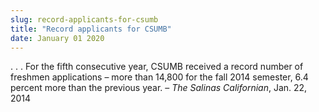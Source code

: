 ```yaml
---
slug: record-applicants-for-csumb
title: "Record applicants for CSUMB"
date: January 01 2020
---
```


 
<p>
  . . . For the fifth consecutive year, CSUMB received a record number of
  freshmen applications – more than 14,800 for the fall 2014 semester, 6.4
  percent more than the previous year. – <em>The Salinas Californian</em>, Jan.
  22, 2014
</p>
 
